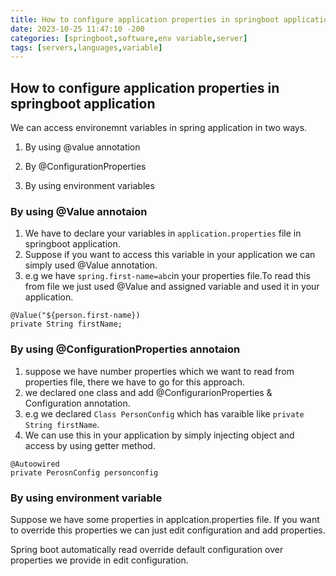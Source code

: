 ```yaml
---
title: How to configure application properties in springboot application
date: 2023-10-25 11:47:10 -200
categories: [springboot,software,env variable,server]
tags: [servers,languages,variable]
---
```


## How to configure application properties in  springboot application

We can access environemnt variables in spring application in two ways.

1. By using @value annotation

2. By @ConfigurationProperties
3. By using environment variables


### By using @Value annotaion

1. We have to declare your variables in ```application.properties``` file in springboot application.
2. Suppose if you want to access this variable in your application we can simply used @Value annotation.
3.  e.g we have ```spring.first-name=abc```in your properties file.To read this from file we just used @Value and assigned variable and used it in your application.
```
@Value("${person.first-name})
private String firstName;
```

### By using @ConfigurationProperties annotaion
1. suppose we have number properties which we want to read from properties file, there we have to go for this approach.
2. we declared one class and add @ConfigurarionProperties & Configuration annotation.
3.  e.g we declared ```Class PersonConfig``` which has varaible like ```private String firstName```.
4. We can use this in your application by simply injecting object and access by using getter method.
```
@Autoowired
private PerosnConfig personconfig
```

### By using environment variable

 Suppose we have some properties in applcation.properties file. If you want to override this properties we can just edit configuration and add properties. 

 Spring boot automatically read override default configuration over properties we provide in edit configuration.